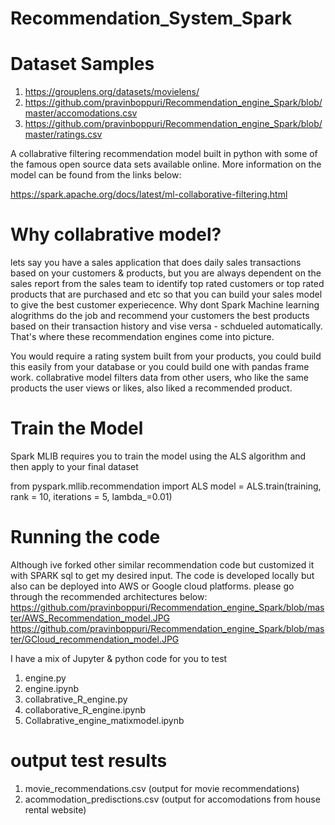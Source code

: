 # Recommendation_System_Spark

# Dataset Samples

1) https://grouplens.org/datasets/movielens/
2) https://github.com/pravinboppuri/Recommendation_engine_Spark/blob/master/accomodations.csv
3) https://github.com/pravinboppuri/Recommendation_engine_Spark/blob/master/ratings.csv

A collabrative filtering recommendation model built in python with some of the famous open source data sets available online.
More information on the model can be found from the links below:

https://spark.apache.org/docs/latest/ml-collaborative-filtering.html

# Why collabrative model?

lets say you have a sales application that does daily sales transactions based on your customers  & products, but you are always dependent on the sales report from the sales team to identify top rated customers or top rated products that are purchased and etc so that you can build your sales model to give the best customer experiecence. Why dont Spark Machine learning alogrithms do the job and recommend your customers the best products based on their transaction history and vise versa - schdueled automatically. That's where these recommendation engines come into picture. 

You would require a rating system built from your products, you could build this easily from your database or you could build one with pandas frame work. 
collabrative model filters data from other users, who like the same products the user views or likes, also liked a recommended product.

# Train the Model

Spark MLIB requires you to train the model using the ALS algorithm and then apply to your final dataset

from pyspark.mllib.recommendation import ALS
model = ALS.train(training, rank = 10, iterations = 5, lambda_=0.01)

# Running the code

Although ive forked other similar recommendation code but customized it with SPARK sql to get my desired input. The code is developed locally but also can be deployed into AWS or Google cloud platforms. please go through the recommended architectures below:
https://github.com/pravinboppuri/Recommendation_engine_Spark/blob/master/AWS_Recommendation_model.JPG
https://github.com/pravinboppuri/Recommendation_engine_Spark/blob/master/GCloud_recommendation_model.JPG

I have a mix of Jupyter & python code for you to test

1) engine.py
2) engine.ipynb
3) collabrative_R_engine.py
4) collaborative_R_engine.ipynb
5) Collabrative_engine_matixmodel.ipynb

# output test results

1) movie_recommendations.csv (output for movie recommendations)
2) acommodation_predisctions.csv (output for accomodations from house rental website)





